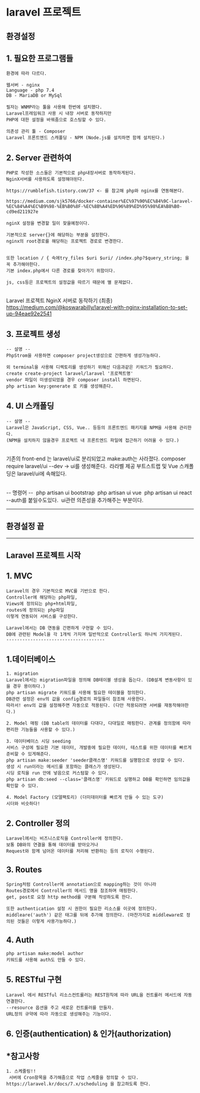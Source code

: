 # laravel 프로젝트

## 환경설정

## 1. 필요한 프로그램들
	환경에 따라 다르다.
	
	웹서버 - nginx
	Language - php 7.4
	DB - MariaDB or MySql
	
	필자는 WNMP라는 툴을 사용해 한번에 설치했다.
	Laravel프레임워크 사용 시 내장 서버로 동작하지만
	PHP에 대한 설정을 바꿔줌으로 호스팅할 수 있다.
	
	의존성 관리 툴 - Composer
	Laravel 프론트엔드 스캐폴딩 - NPM (Node.js를 설치하면 함께 설치된다.)

## 2. Server 관련하여

	PHP로 작성한 소스들은 기본적으로 php내장서버로 동작하게된다.
	NginX서버를 사용하도록 설정해야된다.
	
	https://rumblefish.tistory.com/37 <- 를 참고해 php와 nginx를 연동해본다.
	
	https://medium.com/sjk5766/docker-container%EC%97%90%EC%84%9C-laravel-%EC%84%A4%EC%B9%98-%EB%B0%8F-%EC%8B%A4%ED%96%89%ED%95%98%EA%B8%B0-cd9ed211927e
	
	nginX 설정을 변경할 일이 잦을예정이다.
	
	기본적으로 server{}에 해당하는 부분을 설정한다.
	nginx의 root경로를 해당하는 프로젝트 경로로 변경한다.
	
	
	또한 location / { 속에try_files $uri $uri/ /index.php?$query_string; 을 꼭 추가해야한다.
	기본 index.php에서 다른 경로를 찾아가기 위함이다.
	
	js, css등은 프로젝트의 설정값을 따르기 때문에 별 문제없다.


​	
	Laravel 프로젝트 NginX 서버로 동작하기 (최종)
	https://medium.com/@koswarabilly/laravel-with-nginx-installation-to-set-up-94eae92e2541


## 3. 프로젝트 생성
	-- 설명 --
	PhpStrom을 사용하면 composer project생성으로 간편하게 생성가능하다.
	
	외 terminal을 사용해 디렉토리를 생성하기 위해선 다음과같은 키워드가 필요하다.
	create create-project laravel/laravel '프로젝트명'
	vendor 파일이 미생성되었을 경우 composer install 하면된다.
	php artisan key:generate 로 키를 생성해준다.


## 4. UI 스캐폴딩
	-- 설명 --
	Laravel은 JavaScript, CSS, Vue.. 등등의 프론트엔드 패키지를 NPM을 사용해 관리한다.
	(NPM을 설치하지 않을경우 프로젝트 내 프론트엔드 파일에 접근하기 어려울 수 있다.)


​	
​	기존의 front-end 는 laravel/ui로 분리되었고 make:auth는 사라졌다.
​	composer require laravel/ui --dev -> ui를 생성해준다.
​	라라벨 제공 부트스트랩 및 Vue 스캐폴딩은 laravel/ui에 속해있다.


​	
​	-- 명령어 --
​	php artisan ui bootstrap
​	php artisan ui vue
​	php artisan ui react
​	--auth를 붙일수도있다.
​	ui관련 의존성을 추가해주는 부분이다.

--------------------------------
## 환경설정 끝
------------------------------

## Laravel 프로젝트 시작

## 1. MVC
	Laravel의 경우 기본적으로 MVC를 기반으로 한다.
	Controller에 해당하는 php파일,
	Views에 정의되는 php+html파일,
	routes에 정의되는 php파일
	이렇게 연동되어 서비스를 구성한다.
	
	Laravel에서는 DB 연동을 간편하게 구현할 수 있다.
	DB에 관련된 Model을 각 1개씩 가지며 일반적으로 Controller도 하나씩 가지게된다.
	-------------------------------------


## 1.데이터베이스
	1. migration
	Laravel에서는 migration파일을 정의해 DB테이블 생성을 돕는다. (DB설계 변동사항이 있을 경우 용이하다.)
	php artisan migrate 키워드를 사용해 필요한 테이블을 정의한다.
	DB관련 설정은 env의 값을 config경로의 파일들이 참조해 사용한다.
	따라서! env의 값을 설정해주면 자동으로 적용된다. (다만 적용되려면 서버를 재동작해야한다.)
	
	2. Model 매핑 (DB table의 데이터를 다대다, 다대일로 매핑한다. 관계를 정의함에 따라 편리한 기능들을 사용할 수 있다.)
	
	3. 데이터베이스 시딩 seeding
	서비스 구성에 필요한 기본 데이터, 개발중에 필요한 데이터, 테스트를 위한 데이터를 빠르게 준비할 수 있게해준다.
	php artisan make:seeder 'seeder클래스명' 키워드를 실행함으로 생성할 수 있다.
	생성 시 run이라는 메서드를 포함하는 클래스가 생성된다.
	시딩 로직을 run 안에 넣음으로 커스텀할 수 있다.
	php artisan db:seed --class='클래스명' 키워드로 실행하고 DB를 확인하면 임의값을 확인할 수 있다.
	
	4. Model Factory (모델팩토리) (더미데이터를 빠르게 만들 수 있는 도구)
	시더와 비슷하다!

## 2. Controller 정의
	Laravel에서는 비즈니스로직을 Controller에 정의한다.
	보통 DB와의 연결을 통해 데이터를 받아오거나
	Request와 함께 넘어온 데이터를 처리해 반환하는 등의 로직이 수행된다.
## 3. Routes
	Spring처럼 Controller에 annotation으로 mapping하는 것이 아니라
	Routes경로에서 Controller의 메서드 명을 참조하며 매핑한다.
	get, post로 요청 http method를 구분해 작성하도록 한다.
	
	또한 authentication 설정 시 권한이 필요한 리소스를 이곳에 정의한다.
	middleare('auth') 같은 태그를 뒤에 추가해 정의한다. (마찬가지로 middleware로 정의된 것들은 이렇게 사용가능하다.)
## 4. Auth
	php artisan make:model author
	키워드를 사용해 auth도 만들 수 있다.
## 5. RESTful 구현
	Laravel 에서 RESTful 리소스컨트롤러는 REST원칙에 따라 URL을 컨트롤러 메서드에 자동 연결한다.
	--resource 옵션을 주고 새로운 컨트롤러를 만들자.
	URL정의 규약에 따라 자동으로 생성해주는 기능이다.
## 6. 인증(authentication) & 인가(authorization)


## *참고사항
	1. 스케줄링!!
	 서버에 Cron항목을 추가해줌으로 작업 스케줄을 정의할 수 있다.
	https://laravel.kr/docs/7.x/scheduling 을 참고하도록 한다.
